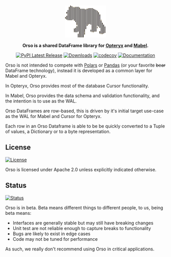 <div align="center">

![Orso](https://raw.githubusercontent.com/mabel-dev/orso/main/orso.png)

**Orso is a shared DataFrame library for [Opteryx](https://opteryx.dev/) and [Mabel](https://github.com/mabel-dev/mabel).**

[![PyPI Latest Release](https://img.shields.io/pypi/v/orso.svg)](https://pypi.org/project/orso/)
[![Downloads](https://static.pepy.tech/badge/orso)](https://pepy.tech/project/orso)
[![codecov](https://codecov.io/gh/mabel-dev/orso/branch/main/graph/badge.svg?token=nl9JwOVdPs)](https://codecov.io/gh/mabel-dev/orso)
[![Documentation](https://img.shields.io/badge/Documentation-018EF5?logo=ReadMe&logoColor=fff&style=flat)](https://opteryx.dev/latest/get-started/ecosystem/orso/)

</div>

Orso is not intended to compete with [Polars](https://www.pola.rs/) or [Pandas](https://pandas.pydata.org/) (or your favorite ~~bear~~ DataFrame technology), instead it is developed as a common layer for Mabel and Opteryx.

In Opteryx, Orso provides most of the database Cursor functionality.

In Mabel, Orso provides the data schema and validation functionality, and the intention is to use as the WAL.

Orso DataFrames are row-based, this is driven by it's initial target use-case as the WAL for Mabel and Cursor for Opteryx.

Each row in an Orso Dataframe is able to be be quickly converted to a Tuple of values, a Dictionary or to a byte representation.

## License

[![License](https://img.shields.io/badge/license-Apache%202.0-blue.svg)](https://github.com/mabel-dev/orso/blob/master/LICENSE)

Orso is licensed under Apache 2.0 unless explicitly indicated otherwise.

## Status

[![Status](https://img.shields.io/badge/Status-beta-orange)](https://github.com/mabel-dev/orso)

Orso is in beta. Beta means different things to different people, to us, being beta means:

- Interfaces are generally stable but may still have breaking changes
- Unit test are not reliable enough to capture breaks to functionality
- Bugs are likely to exist in edge cases
- Code may not be tuned for performance

As such, we really don't recommend using Orso in critical applications.